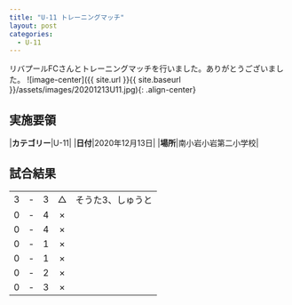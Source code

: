 ```yaml
---
title: "U-11 トレーニングマッチ"
layout: post
categories:
  - U-11
---
```


リバプールFCさんとトレーニングマッチを行いました。ありがとうございました。
![image-center]({{ site.url }}{{ site.baseurl }}/assets/images/20201213U11.jpg){: .align-center}

## 実施要領

|**カテゴリー**|U-11|
|**日付**|2020年12月13日|
|**場所**|南小岩小岩第二小学校|

## 試合結果

|    |   |    |         |    |
|:--:|:-:|:--:|:--:|:--------|
|    3| - |   3|△|そうた3、しゅうと|
|    0| - |   4|×||
|    0| - |   4|×||
|    0| - |   1|×||
|    0| - |   1|×||
|    0| - |   2|×||
|    0| - |   3|×||
